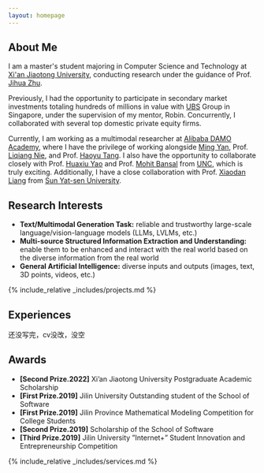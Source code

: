 ```yaml
---
layout: homepage
---
```


## About Me

I am a master's student majoring in Computer Science and Technology at <a href="https://www.xjtu.edu.cn/" target="_blank">Xi'an Jiaotong University</a>, conducting research under the guidance of Prof. <a href="https://scholar.google.com.hk/citations?hl=zh-CN&user=JcN97sQAAAAJ" target="_blank">Jihua Zhu</a>.

Previously, I had the opportunity to participate in secondary market investments totaling hundreds of millions in value with <a href="https://www.ubs.com/us/en.html" target="_blank">UBS</a> Group in Singapore, under the supervision of my mentor, Robin. Concurrently, I collaborated with several top domestic private equity firms.

Currently, I am working as a multimodal researcher at <a href="https://damo.alibaba.com/?lang=zh" target="_blank">Alibaba DAMO Academy</a>, where I have the privilege of working alongside <a href="https://scholar.google.com.hk/citations?hl=zh-CN&user=uIUfGxYAAAAJ" target="_blank">Ming Yan</a>, Prof. <a href="https://scholar.google.com.hk/citations?user=yywVMhUAAAAJ&hl=zh-CN&oi=ao" target="_blank">Liqiang Nie</a>, and Prof. <a href="https://scholar.google.com.hk/citations?hl=zh-CN&user=pA9PNhsAAAAJ" target="_blank">Haoyu Tang</a>. I also have the opportunity to collaborate closely with Prof. <a href="https://scholar.google.com.hk/citations?user=A20BZnQAAAAJ&hl=zh-CN&oi=ao" target="_blank">Huaxiu Yao</a> and Prof. <a href="https://scholar.google.com.hk/citations?user=DN8QtscAAAAJ&hl=zh-CN&oi=ao" target="_blank">Mohit Bansal</a> from <a href="https://www.unc.edu/"  target="_blank">UNC</a>, which is truly exciting. Additionally, I have a close collaboration with Prof. <a href="https://scholar.google.com.hk/citations?user=voxznZAAAAAJ&hl=zh-CN&oi=ao"  target="_blank">Xiaodan Liang</a> from <a href="https://www.sysu.edu.cn/"  target="_blank">Sun Yat-sen University</a>.


## Research Interests
- **Text/Multimodal Generation Task:** reliable and trustworthy large-scale language/vision-language models (LLMs, LVLMs, etc.)
- **Multi-source Structured Information Extraction and Understanding:**  enable them to be enhanced and interact with the real world based on the diverse information from the real world
- **General Artificial Intelligence:** diverse inputs and outputs (images, text, 3D points, videos, etc.)


<!-- {% include_relative _includes/publications.md %} -->

{% include_relative _includes/projects.md %}








## Experiences

<!-- - **[Feb. 2020]** Our paper about incremental learning is accepted to CVPR 2020.
- **[Feb. 2020]** We will host the ACM Multimedia Asia 2020 conference in Singapore!
- **[Sept. 2019]** Our paper about few-shot learning is accepted to NeurIPS 2019. -->
<!-- - **[Feb. 2023]** <a href="https://www.sciencedirect.com/science/article/pii/S089990072200346X" target="_blank">*Low muscle mass is associated with a higher risk of all–cause and cardiovascular disease–specific mortality in cancer survivors*</a> has been accepted by **Nutrition**. 
- **[Aug. 2021]** <a href="https://www.jmcp.org/doi/full/10.18553/jmcp.2021.27.10.1482" target="_blank">*Validation of EHR medication fill data obtained through electronic linkage with pharmacies*</a> has been accepted by the **Journal of Managed Care & Specialty Pharmacy**.
- **[Jan. 2021]** <a href="https://onlinelibrary.wiley.com/doi/abs/10.1111/jocd.13486" target="_blank">*Quantitative evaluation of rejuvenation treatment of nasolabial fold wrinkles by regression model and 3D photography*</a> has been accepted by the **Journal of Cosmetic Dermatology**. -->
还没写完，cv没改，没空

## Awards
- **[Second Prize.2022]** Xi’an Jiaotong University Postgraduate Academic Scholarship
- **[First Prize.2019]** Jilin University Outstanding student of the School of Software
- **[First Prize.2019]** Jilin Province Mathematical Modeling Competition for College Students
- **[Second Prize.2019]** Scholarship of the School of Software
- **[Third Prize.2019]** Jilin University ”Internet+” Student Innovation and Entrepreneurship Competition



{% include_relative _includes/services.md %}

<script type="text/javascript" id="clustrmaps" src="//clustrmaps.com/map_v2.js?d=YNvCKtA5GfPs5H6zx8P-g78lz50AlrmzY1SJtdhwIt4&cl=ffffff&w=a"></script>
